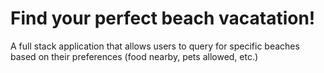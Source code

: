 # Find your perfect beach vacatation!
 A full stack application that allows users to query for specific beaches based on their preferences (food nearby, pets allowed, etc.)
